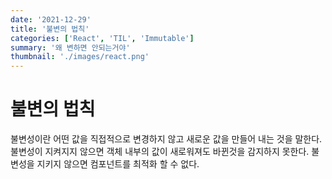 ```yaml
---
date: '2021-12-29'
title: '불변의 법칙'
categories: ['React', 'TIL', 'Immutable']
summary: '왜 변하면 안되는거야'
thumbnail: './images/react.png'
---
```


# 불변의 법칙

불변성이란 어떤 값을 직접적으로 변경하지 않고 새로운 값을 만들어 내는 것을 말한다.
불변성이 지켜지지 않으면 객체 내부의 값이 새로워져도 바뀐것을 감지하지 못한다.
불변성을 지키지 않으면 컴포넌트를 최적화 할 수 없다.
